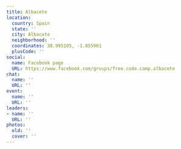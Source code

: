 ```yaml
---
title: Albacete
location:
  country: Spain
  state: ''
  city: Albacete
  neighborhood: ''
  coordinates: 38.995105, -1.855961
  plusCode: ''
social:
  name: Facebook page
  URL: https://www.facebook.com/groups/free.code.camp.albacete
chat:
  name: ''
  URL: ''
event:
  name: ''
  URL: ''
leaders:
- name: ''
  URL: ''
photos:
  old: ''
  cover: ''
---
```

